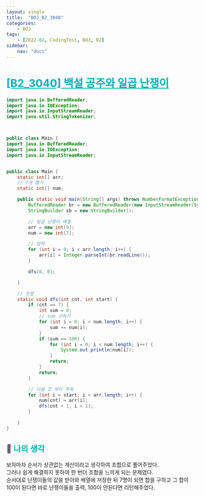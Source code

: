 ```yaml
---
layout: single
title:  "BOJ_B2_3040"
categories: 
    - BOJ
tags: 
    - [2022-02, CodingTest, BOJ, B2]
sidebar:
    nav: "docs"
---
```


# <b><a style="color:#00adb5" href="https://www.acmicpc.net/problem/3040" target=_blank>[B2_3040] 백설 공주와 일곱 난쟁이</a></b>

```java
import java.io.BufferedReader;
import java.io.IOException;
import java.io.InputStreamReader;
import java.util.StringTokenizer;



public class Main {
import java.io.BufferedReader;
import java.io.IOException;
import java.io.InputStreamReader;


public class Main {
	static int[] arr;
	// 7개 뽑기
	static int[] num;

	public static void main(String[] args) throws NumberFormatException, IOException {
		BufferedReader br = new BufferedReader(new InputStreamReader(System.in));
		StringBuilder sb = new StringBuilder();

		// 일곱 난쟁이 배열
		arr = new int[9];
		num = new int[7];

		// 입력
		for (int i = 0; i < arr.length; i++) {
			arr[i] = Integer.parseInt(br.readLine());
		}

		dfs(0, 0);

	}

	// 조합
	static void dfs(int cnt, int start) {
		if (cnt == 7) {
			int sum = 0;
			// sum 구하기
			for (int i = 0; i < num.length; i++) {
				sum += num[i];
			}
			if (sum == 100) {
				for (int i = 0; i < num.length; i++) {
					System.out.println(num[i]);
				}
				return;
			}
			return;
		}

		// 다음 것 부터 쭈욱
		for (int i = start; i < arr.length; i++) {
			num[cnt] = arr[i];
			dfs(cnt + 1, i + 1);
		}

	}
}
```


## 🤔 <b><a style="color:#00adb5">나의 생각</a></b>
보자마자 순서가 상관없는 계산이라고 생각하여 조합으로 풀어주었다.<br>
그러나 쉽게 해결하지 못하여 한 번더 조합을 느끼게 되는 문제였다.<br>
순서대로 난쟁이들의 값을 받아와 배열에 저장한 뒤 7명이 되면 합을 구하고 그 합이 100이 된다면 바로 난쟁이들을 출력, 100이 안된다면 리턴해주었다.